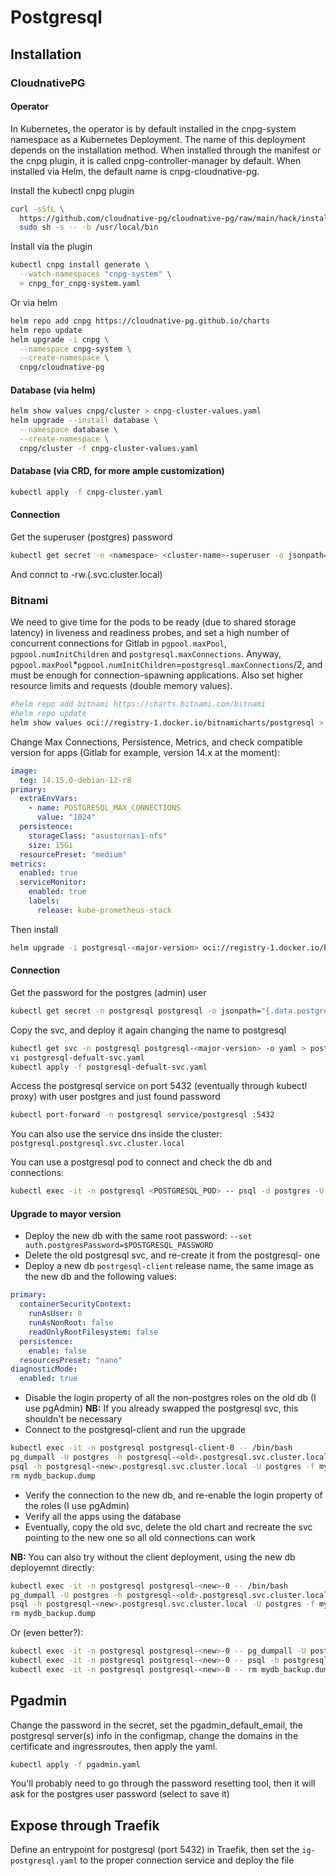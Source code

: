 # Postgresql

## Installation

### CloudnativePG

#### Operator

In Kubernetes, the operator is by default installed in the cnpg-system namespace as a Kubernetes Deployment. The name of this deployment depends on the installation method. When installed through the manifest or the cnpg plugin, it is called cnpg-controller-manager by default. When installed via Helm, the default name is cnpg-cloudnative-pg.

Install the kubectl cnpg plugin

```bash
curl -sSfL \
  https://github.com/cloudnative-pg/cloudnative-pg/raw/main/hack/install-cnpg-plugin.sh | \
  sudo sh -s -- -b /usr/local/bin
```

Install via the plugin

```bash
kubectl cnpg install generate \
  --watch-namespaces "cnpg-system" \
  > cnpg_for_cnpg-system.yaml
```

Or via helm

```bash
helm repo add cnpg https://cloudnative-pg.github.io/charts
helm repo update
helm upgrade -i cnpg \
  --namespace cnpg-system \
  --create-namespace \
  cnpg/cloudnative-pg
```

#### Database (via helm)

```bash
helm show values cnpg/cluster > cnpg-cluster-values.yaml
helm upgrade --install database \
  --namespace database \
  --create-namespace \
  cnpg/cluster -f cnpg-cluster-values.yaml
```

#### Database (via CRD, for more ample customization)

```bash
kubectl apply -f cnpg-cluster.yaml
```

#### Connection

Get the superuser (postgres) password

```bash
kubectl get secret -n <namespace> <cluster-name>-superuser -o jsonpath="{.data.password}" | base64 --decode
```

And connct to <cluister-name>-rw.<namespace>(.svc.cluster.local)

### Bitnami

We need to give time for the pods to be ready (due to shared storage latency) in liveness and readiness probes, and set a high number of concurrent connections for Gitlab in `pgpool.maxPool`, `pgpool.numInitChildren` and `postgresql.maxConnections`. Anyway, `pgpool.maxPool`*`pgpool.numInitChildren`=`postgresql.maxConnections`/2, and must be enough for connection-spawning applications.
Also set higher resource limits and requests (double memory values).

```bash
#helm repo add bitnami https://charts.bitnami.com/bitnami
#helm repo update
helm show values oci://registry-1.docker.io/bitnamicharts/postgresql > postgresql-values.yaml
```

Change Max Connections, Persistence, Metrics, and check compatible version for apps (Gitlab for example, version 14.x at the moment):

```yaml
image:
  teg: 14.15.0-debian-12-r8
primary:
  extraEnvVars:
    - name: POSTGRESQL_MAX_CONNECTIONS
      value: "1024"
  persistence:
    storageClass: "asustornas1-nfs"
    size: 15Gi
  resourcePreset: "medium"
metrics:
  enabled: true
  serviceMonitor:
    enabled: true
    labels:
      release: kube-prometheus-stack
```

Then install

```bash
helm upgrade -i postgresql-<major-version> oci://registry-1.docker.io/bitnamicharts/postgresql --namespace postgresql --create-namespace -f postgresql-values.yaml
```

#### Connection

Get the password for the postgres (admin) user

```bash
kubectl get secret -n postgresql postgresql -o jsonpath="{.data.postgres-password}" | base64 --decode
```

Copy the svc, and deploy it again changing the name to postgresql

```bash
kubectl get svc -n postgresql postgresql-<major-version> -o yaml > postgresql-defualt-svc.yaml
vi postgresql-defualt-svc.yaml
kubectl apply -f postgresql-defualt-svc.yaml
```

Access the postgresql service on port 5432 (eventually through kubectl proxy) with user postgres and just found password

```bash
kubectl port-forward -n postgresql service/postgresql :5432
```

You can also use the service dns inside the cluster: `postgresql.postgresql.svc.cluster.local`

You can use a postgresql pod to connect and check the db and connections:

```bash
kubectl exec -it -n postgresql <POSTGRESQL_POD> -- psql -d postgres -U postgres -h postgresql.postgresql.svc.cluster.local
```

#### Upgrade to mayor version

- Deploy the new db with the same root password: `--set auth.postgresPassword=$POSTGRESQL_PASSWORD`
- Delete the old postgresql svc, and re-create it from the postgresql-<new> one
- Deploy a new db `postrgesql-client` release name, the same image as the new db and the following values:

```yaml
primary:
  containerSecurityContext:
    runAsUser: 0
    runAsNonRoot: false
    readOnlyRootFilesystem: false
  persistence:
    enable: false
  resourcesPreset: "nano"
diagnosticMode:
  enabled: true
```

- Disable the login property of all the non-postgres roles on the old db (I use pgAdmin) **NB:** If you already swapped the postgresql svc, this shouldn't be necessary
- Connect to the postgresql-client and run the upgrade

```bash
kubectl exec -it -n postgresql postgresql-client-0 -- /bin/bash
pg_dumpall -U postgres -h postgresql-<old>.postgresql.svc.cluster.local --clean --file=mydb_backup.dump
psql -h postgresql-<new>.postgresql.svc.cluster.local -U postgres -f mydb_backup.dump postgres
rm mydb_backup.dump
```

- Verify the connection to the new db, and re-enable the login property of the roles (I use pgAdmin)
- Verify all the apps using the database
- Eventually, copy the old svc, delete the old chart and recreate the svc pointing to the new one so all old connections can work

**NB:** You can also try without the client deployment, using the new db deployemnt directly:

```bash
kubectl exec -it -n postgresql postgresql-<new>-0 -- /bin/bash
pg_dumpall -U postgres -h postgresql-<old>.postgresql.svc.cluster.local --clean --file=mydb_backup.dump
psql -h postgresql-<new>.postgresql.svc.cluster.local -U postgres -f mydb_backup.dump postgres
rm mydb_backup.dump
```

Or (even better?):

```bash
kubectl exec -it -n postgresql postgresql-<new>-0 -- pg_dumpall -U postgres -h postgresql-<old>.postgresql.svc.cluster.local --clean --file=mydb_backup.dump
kubectl exec -it -n postgresql postgresql-<new>-0 -- psql -h postgresql-<new>.postgresql.svc.cluster.local -U postgres -f mydb_backup.dump postgres
kubectl exec -it -n postgresql postgresql-<new>-0 -- rm mydb_backup.dump
```

## Pgadmin

Change the password in the secret, set the pgadmin_default_email, the postgresql server(s) info in the configmap, change the domains in the certificate and ingressroutes, then apply the yaml.

```bash
kubectl apply -f pgadmin.yaml
```

You'll probably need to go through the password resetting tool, then it will ask for the postgres user password (select to save it)

## Expose through Traefik

Define an entrypoint for postgresql (port 5432) in Traefik, then set the `ig-postgresql.yaml` to the proper connection service and deploy the file
